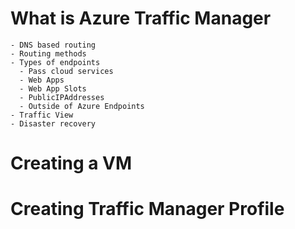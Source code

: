 # What is Azure Traffic Manager
    - DNS based routing
    - Routing methods
    - Types of endpoints
      - Pass cloud services
      - Web Apps
      - Web App Slots
      - PublicIPAddresses
      - Outside of Azure Endpoints
    - Traffic View
    - Disaster recovery

# Creating a VM

# Creating Traffic Manager Profile